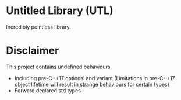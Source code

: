 # Untitled Library (UTL)

Incredibly pointless library.

# Disclaimer
This project contains undefined behaviours.
 * Including pre-C++17 optional and variant (Limitations in pre-C++17 object lifetime will result in strange behaviours for certain types)
 * Forward declared std types
